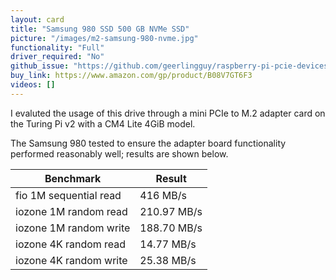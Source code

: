 ```yaml
---
layout: card
title: "Samsung 980 SSD 500 GB NVMe SSD"
picture: "/images/m2-samsung-980-nvme.jpg"
functionality: "Full"
driver_required: "No"
github_issue: "https://github.com/geerlingguy/raspberry-pi-pcie-devices/issues/355"
buy_link: https://www.amazon.com/gp/product/B08V7GT6F3
videos: []
---
```


I evaluted the usage of this drive through a mini PCIe to M.2 adapter card on the Turing Pi v2 with a CM4 Lite 4GiB model.

The Samsung 980 tested to ensure the adapter board functionality performed reasonably well; results are shown below.

| Benchmark              | Result      |
|------------------------|-------------|
| fio 1M sequential read | 416 MB/s    |
| iozone 1M random read  | 210.97 MB/s |
| iozone 1M random write | 188.70 MB/s |
| iozone 4K random read  | 14.77 MB/s  |
| iozone 4K random write | 25.38 MB/s  |
